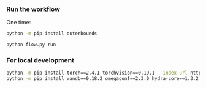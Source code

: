 ### Run the workflow

One time:
```bash
python -m pip install outerbounds
```

```bash
python flow.py run
```

### For local development
```bash
python -m pip install torch==2.4.1 torchvision==0.19.1 --index-url https://download.pytorch.org/whl/cpu
python -m pip install wandb==0.18.2 omegaconf==2.3.0 hydra-core==1.3.2
```
